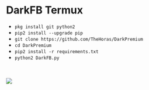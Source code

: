 # DarkFB Termux

<ul>
<li><code>pkg install git python2</code></li>
<li><code>pip2 install --upgrade pip</code></li>
<li><code>git clone https://github.com/TheHoras/DarkPremium</code></li>
<li><code>cd DarkPremium</code></li>
<li><code>pip2 install -r requirements.txt</code></li>
<li><code>python2 DarkFB.py</code></li>
</ul>
<br />
<br />
<img src="https://github.com/TheMagizz/DarkPremium/blob/master/Screenshot_2019-07-03-22-49-47-917_com.termux.png" />
